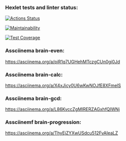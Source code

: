 ### Hexlet tests and linter status:
[![Actions Status](https://github.com/dendy01/frontend-project-44/workflows/hexlet-check/badge.svg)](https://github.com/dendy01/frontend-project-44/actions)

[![Maintainability](https://api.codeclimate.com/v1/badges/38d947893fe21d381632/maintainability)](https://codeclimate.com/github/dendy01/frontend-project-44/maintainability)

[![Test Coverage](https://api.codeclimate.com/v1/badges/38d947893fe21d381632/test_coverage)](https://codeclimate.com/github/dendy01/frontend-project-44/test_coverage)

### Assciinema brain-even:
https://asciinema.org/a/piR1q7UGHehMTczgCUn0gi0Jd

### Assciinema brain-calc:
https://asciinema.org/a/X4xJicy0U6wKwNOJfE8XFmelS

### Assciinema brain-gcd:
https://asciinema.org/a/L86KvccZgMIRERZAGxhfQIWNj

### Assciinemf brain-progression:
https://asciinema.org/a/ThyEjZYXwUSdcu512FvAIeaLZ